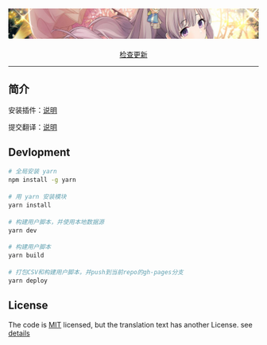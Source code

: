 <h3 align="center">
  <a href="https://biuuu.github.io/ShinyColors/ShinyColors.user.js">
    <img src="data/image/banner.jpg" alt="偶像大师ShinyColors汉化">
  </a>
</h3>
<p align="center" >
<a href="https://biuuu.github.io/ShinyColors/ShinyColors.user.js">
检查更新
</a>
</p>

---

## 简介
安装插件：[说明](https://github.com/biuuu/ShinyColors/blob/master/src/README.md)

提交翻译：[说明](https://github.com/ShinyGroup/ShinyColors/tree/master/data)

## Devlopment

```bash
# 全局安装 yarn
npm install -g yarn

# 用 yarn 安装模块
yarn install

# 构建用户脚本，并使用本地数据源
yarn dev

# 构建用户脚本
yarn build

# 打包CSV和构建用户脚本，并push到当前repo的gh-pages分支
yarn deploy
```

## License
The code is [MIT](https://github.com/biuuu/ShinyColors/blob/master/LICENSE) licensed,
but the translation text has another License. see [details](https://github.com/biuuu/ShinyColors/tree/master/data)
